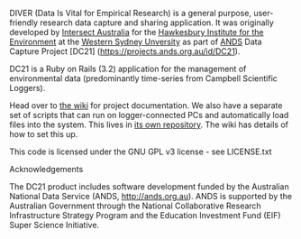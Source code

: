 DIVER (Data Is Vital for Empirical Research) is a general purpose, user-friendly research data capture and sharing application. It was originally developed by [Intersect Australia](http://www.intersect.org.au/) for the [Hawkesbury Institute for the Environment](http://www.westernsydney.edu.au/hie) at the [Western Sydney Unversity](http://www.westernsydney.edu.au/) as part of [ANDS](http://www.ands.org.au/) Data Capture Project [DC21] (https://projects.ands.org.au/id/DC21).

DC21 is a Ruby on Rails (3.2) application for the management of environmental data (predominantly time-series from Campbell Scientific Loggers).

Head over to [the wiki](https://github.com/IntersectAustralia/dc21/wiki) for project documentation.
We also have a separate set of scripts that can run on logger-connected PCs and automatically load files into the system. This lives in [its own repository](https://github.com/IntersectAustralia/restful-api-uploader). The wiki has details of how to set this up.

This code is licensed under the GNU GPL v3 license - see LICENSE.txt

Acknowledgements

The DC21 product includes software development funded by the Australian National Data Service (ANDS, http://ands.org.au). ANDS is supported by the Australian Government through the National Collaborative Research Infrastructure Strategy Program and the Education Investment Fund (EIF) Super Science Initiative.
